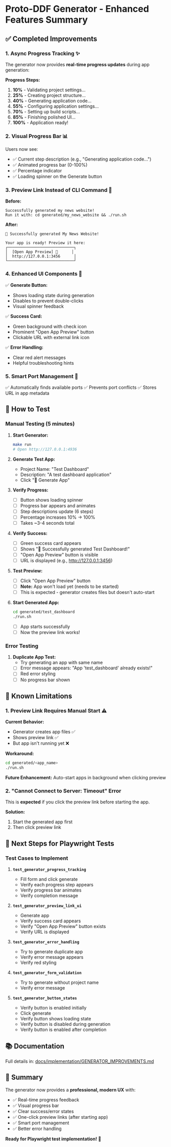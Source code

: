 # Proto-DDF Generator - Enhanced Features Summary

## ✅ Completed Improvements

### 1. Async Progress Tracking ✨

The generator now provides **real-time progress updates** during app generation:

**Progress Steps:**
1. **10%** - Validating project settings...
2. **25%** - Creating project structure...
3. **40%** - Generating application code...
4. **55%** - Configuring application settings...
5. **70%** - Setting up build scripts...
6. **85%** - Finishing polished UI...
7. **100%** - Application ready!

### 2. Visual Progress Bar 📊

Users now see:
- ✅ Current step description (e.g., "Generating application code...")
- ✅ Animated progress bar (0-100%)
- ✅ Percentage indicator
- ✅ Loading spinner on the Generate button

### 3. Preview Link Instead of CLI Command 🔗

**Before:**
```
Successfully generated my news website!
Run it with: cd generated/my_news_website && ./run.sh
```

**After:**
```
🎉 Successfully generated My News Website!

Your app is ready! Preview it here:
┌─────────────────────────────┐
│  [Open App Preview] 🔗      │
│  http://127.0.0.1:3456      │
└─────────────────────────────┘
```

### 4. Enhanced UI Components 🎨

✅ **Generate Button:**
  - Shows loading state during generation
  - Disables to prevent double-clicks
  - Visual spinner feedback

✅ **Success Card:**
  - Green background with check icon
  - Prominent "Open App Preview" button
  - Clickable URL with external link icon

✅ **Error Handling:**
  - Clear red alert messages
  - Helpful troubleshooting hints

### 5. Smart Port Management 🔌

✅ Automatically finds available ports
✅ Prevents port conflicts
✅ Stores URL in app metadata

## 🎯 How to Test

### Manual Testing (5 minutes)

1. **Start Generator:**
   ```bash
   make run
   # Open http://127.0.0.1:4936
   ```

2. **Generate Test App:**
   - Project Name: "Test Dashboard"
   - Description: "A test dashboard application"
   - Click "🎨 Generate App"

3. **Verify Progress:**
   - [ ] Button shows loading spinner
   - [ ] Progress bar appears and animates
   - [ ] Step descriptions update (6 steps)
   - [ ] Percentage increases 10% → 100%
   - [ ] Takes ~3-4 seconds total

4. **Verify Success:**
   - [ ] Green success card appears
   - [ ] Shows "🎉 Successfully generated Test Dashboard!"
   - [ ] "Open App Preview" button is visible
   - [ ] URL is displayed (e.g., http://127.0.0.1:3456)

5. **Test Preview:**
   - [ ] Click "Open App Preview" button
   - [ ] **Note:** App won't load yet (needs to be started)
   - [ ] This is expected - generator creates files but doesn't auto-start

6. **Start Generated App:**
   ```bash
   cd generated/test_dashboard
   ./run.sh
   ```
   - [ ] App starts successfully
   - [ ] Now the preview link works!

### Error Testing

1. **Duplicate App Test:**
   - Try generating an app with same name
   - [ ] Error message appears: "App 'test_dashboard' already exists!"
   - [ ] Red error styling
   - [ ] No progress bar shown

## 📝 Known Limitations

### 1. Preview Link Requires Manual Start ⚠️

**Current Behavior:**
- Generator creates app files ✅
- Shows preview link ✅
- But app isn't running yet ❌

**Workaround:**
```bash
cd generated/<app_name>
./run.sh
```

**Future Enhancement:** Auto-start apps in background when clicking preview

### 2. "Cannot Connect to Server: Timeout" Error

This is **expected** if you click the preview link before starting the app.

**Solution:**
1. Start the generated app first
2. Then click preview link

## 🚀 Next Steps for Playwright Tests

### Test Cases to Implement

1. **`test_generator_progress_tracking`**
   - Fill form and click generate
   - Verify each progress step appears
   - Verify progress bar animates
   - Verify completion message

2. **`test_generator_preview_link_ui`**
   - Generate app
   - Verify success card appears
   - Verify "Open App Preview" button exists
   - Verify URL is displayed

3. **`test_generator_error_handling`**
   - Try to generate duplicate app
   - Verify error message appears
   - Verify red styling

4. **`test_generator_form_validation`**
   - Try to generate without project name
   - Verify error message

5. **`test_generator_button_states`**
   - Verify button is enabled initially
   - Click generate
   - Verify button shows loading state
   - Verify button is disabled during generation
   - Verify button is enabled after completion

## 📚 Documentation

Full details in: [docs/implementation/GENERATOR_IMPROVEMENTS.md](docs/implementation/GENERATOR_IMPROVEMENTS.md)

## 🎉 Summary

The generator now provides a **professional, modern UX** with:
- ✅ Real-time progress feedback
- ✅ Visual progress bar
- ✅ Clear success/error states
- ✅ One-click preview links (after starting app)
- ✅ Smart port management
- ✅ Better error handling

**Ready for Playwright test implementation!** 🧪
